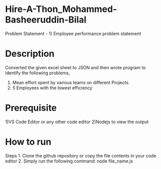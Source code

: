 # Hire-A-Thon_Mohammed-Basheeruddin-Bilal

Problem Statement - 1) Employee performance problem statement

# Description
Converted the given excel sheet to JSON and then wrote program to identify the following problems,
1. Mean effort spent by various teams on different Projects.
2. 5 Employees with the lowest efficiency


# Prerequisite
1)VS Code Editor or any other code editor
2)Nodejs to view the output

# How to run
<Write steps to run your solution>
Steps
1. Clone the github repository or copy the file contents in your code editor
2. Simply run the following command:
  node file_name.js
